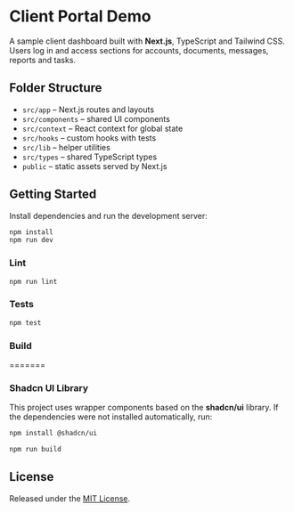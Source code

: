 # Client Portal Demo

A sample client dashboard built with **Next.js**, TypeScript and Tailwind CSS. Users log in and access sections for accounts, documents, messages, reports and tasks.

## Folder Structure

- `src/app` – Next.js routes and layouts
- `src/components` – shared UI components
- `src/context` – React context for global state
- `src/hooks` – custom hooks with tests
- `src/lib` – helper utilities
- `src/types` – shared TypeScript types
- `public` – static assets served by Next.js

## Getting Started

Install dependencies and run the development server:

```bash
npm install
npm run dev
```

### Lint

```bash
npm run lint
```

### Tests

```bash
npm test
```


### Build
=======
### Shadcn UI Library

This project uses wrapper components based on the **shadcn/ui** library. If the
dependencies were not installed automatically, run:

```bash
npm install @shadcn/ui
```



```bash
npm run build
```

## License

Released under the [MIT License](LICENSE).
